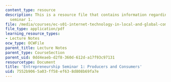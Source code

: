 ```yaml
---
content_type: resource
description: This is a resource file that contains information regarding entrepreneurship
  seminar 1.
file: /media/courses/ec-s01-internet-technology-in-local-and-global-communities-spring-2005-summer-2005/7552b9065a03ff58ef638d808b69fa7e_MITEC_S01S05_e1_prod_vs.pdf
file_type: application/pdf
learning_resource_types:
- Lecture Notes
ocw_type: OCWFile
parent_title: Lecture Notes
parent_type: CourseSection
parent_uid: 0dd4eaeb-d2f8-360d-612d-a17f93c97131
resourcetype: Document
title: 'Entrepreneurship Seminar 1: Producers and Consumers'
uid: 7552b906-5a03-ff58-ef63-8d808b69fa7e
---
```

